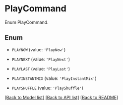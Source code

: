 # PlayCommand

Enum PlayCommand.

## Enum

* `PLAYNOW` (value: `'PlayNow'`)

* `PLAYNEXT` (value: `'PlayNext'`)

* `PLAYLAST` (value: `'PlayLast'`)

* `PLAYINSTANTMIX` (value: `'PlayInstantMix'`)

* `PLAYSHUFFLE` (value: `'PlayShuffle'`)

[[Back to Model list]](README.md#documentation-for-models) [[Back to API list]](README.md#documentation-for-api-endpoints) [[Back to README]](README.md)


